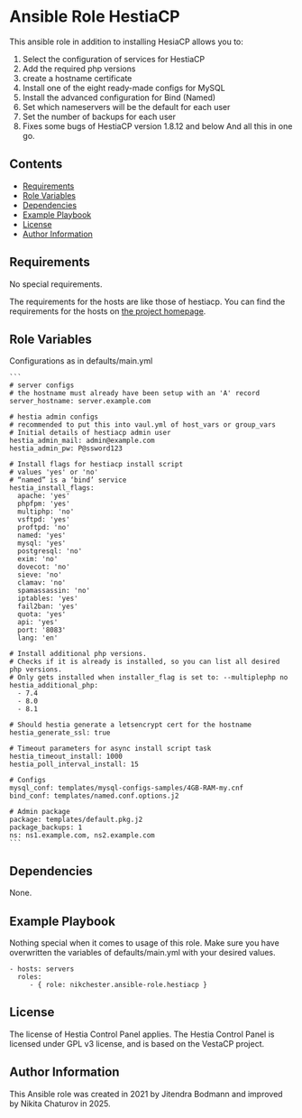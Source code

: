 Ansible Role HestiaCP
=========

This ansible role in addition to installing HesiaCP allows you to:
1. Select the configuration of services for HestiaCP
2. Add the required php versions
3. create a hostname certificate
4. Install one of the eight ready-made configs for MySQL
5. Install the advanced configuration for Bind (Named)
5. Set which nameservers will be the default for each user
6. Set the number of backups for each user
7. Fixes some bugs of HestiaCP version 1.8.12 and below 
And all this in one go. 

Contents
-----------
- [Requirements](#requirements)
- [Role Variables](#role-variables)
- [Dependencies](#dependencies)
- [Example Playbook](#example-playbook)
- [License](#license)
- [Author Information](#author-information)

Requirements
------------
No special requirements.

The requirements for the hosts are like those of hestiacp. You can find the requirements for the hosts on <a href="https://www.hestiacp.com">the project homepage</a>.

Role Variables
--------------
Configurations as in defaults/main.yml

    ```
    # server configs
    # the hostname must already have been setup with an 'A' record
    server_hostname: server.example.com
    
    # hestia admin configs
    # recommended to put this into vaul.yml of host_vars or group_vars
    # Initial details of hestiacp admin user
    hestia_admin_mail: admin@example.com
    hestia_admin_pw: P@ssword123
    
    # Install flags for hestiacp install script
    # values 'yes' or 'no'
    # “named” is a ‘bind’ service
    hestia_install_flags:
      apache: 'yes'
      phpfpm: 'yes'
      multiphp: 'no'
      vsftpd: 'yes'
      proftpd: 'no'
      named: 'yes'
      mysql: 'yes'
      postgresql: 'no'
      exim: 'no'
      dovecot: 'no'
      sieve: 'no'
      clamav: 'no'
      spamassassin: 'no'
      iptables: 'yes'
      fail2ban: 'yes'
      quota: 'yes'
      api: 'yes'
      port: '8083'
      lang: 'en'
    
    # Install additional php versions.
    # Checks if it is already is installed, so you can list all desired php versions.
    # Only gets installed when installer_flag is set to: --multiplephp no
    hestia_additional_php:
      - 7.4
      - 8.0
      - 8.1
    
    # Should hestia generate a letsencrypt cert for the hostname
    hestia_generate_ssl: true
    
    # Timeout parameters for async install script task
    hestia_timeout_install: 1000
    hestia_poll_interval_install: 15
    
    # Configs
    mysql_conf: templates/mysql-configs-samples/4GB-RAM-my.cnf
    bind_conf: templates/named.conf.options.j2
    
    # Admin package
    package: templates/default.pkg.j2
    package_backups: 1
    ns: ns1.example.com, ns2.example.com
    ```

Dependencies
------------

None.

Example Playbook
----------------

Nothing special when it comes to usage of this role. Make sure you have overwritten the variables of defaults/main.yml with your desired values.

    - hosts: servers
      roles:
         - { role: nikchester.ansible-role.hestiacp }

License
-------

The license of Hestia Control Panel applies. The Hestia Control Panel is licensed under GPL v3 license, and is based on the VestaCP project.

Author Information
------------------

This Ansible role was created in 2021 by Jitendra Bodmann and improved by Nikita Chaturov in 2025.

